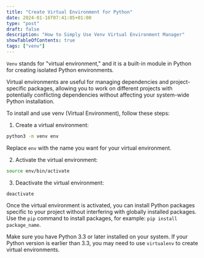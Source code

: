 ```yaml
---
title: "Create Virtual Environment for Python"
date: 2024-01-16T07:41:05+01:00
type: "post"
draft: false 
description: "How to Simply Use Venv Virtual Environment Manager"
showTableOfContents: true
tags: ["venv"]
---
```


`Venv` stands for "virtual environment," and it is a built-in module in Python for creating isolated Python environments. 

<!--more-->

Virtual environments are useful for managing dependencies and project-specific packages, allowing you to work on different projects with potentially conflicting dependencies without affecting your system-wide Python installation.

To install and use venv (Virtual Environment), follow these steps:

1. Create a virtual environment:

```bash
python3 -m venv env
```
Replace `env` with the name you want for your virtual environment.

2. Activate the virtual environment:

```bash
source env/bin/activate
```
3. Deactivate the virtual environment:

```
deactivate
```

Once the virtual environment is activated, you can install Python packages specific to your project without interfering with globally installed packages. Use the `pip` command to install packages, for example: `pip install package_name`.

Make sure you have Python 3.3 or later installed on your system. If your Python version is earlier than 3.3, you may need to use `virtualenv` to create virtual environments.
